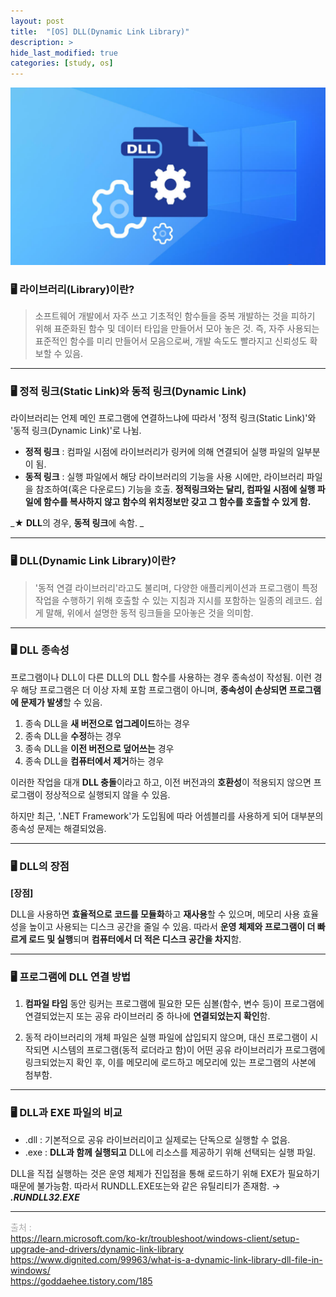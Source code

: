 ```yaml
---
layout: post
title:  "[OS] DLL(Dynamic Link Library)"
description: >
hide_last_modified: true
categories: [study, os]
---
```

![](../../../assets/img/blog/os/dll_img.png)

### 🖥️ 라이브러리(Library)이란?
>소프트웨어 개발에서 자주 쓰고 기초적인 함수들을 중복 개발하는 것을 피하기 위해 표준화된 함수 및 데이터 타입을 만들어서 모아 놓은 것.
즉, 자주 사용되는 표준적인 함수를 미리 만들어서 모음으로써, 개발 속도도 빨라지고 신뢰성도 확보할 수 있음. 


-----

### 🖥️ 정적 링크(Static Link)와 동적 링크(Dynamic Link)

라이브러리는 언제 메인 프로그램에 연결하느냐에 따라서 '정적 링크(Static Link)'와 '동적 링크(Dynamic Link)'로 나뉨.

- **정적 링크** : 컴파일 시점에 라이브러리가 링커에 의해 연결되어 실행 파일의 일부분이 됨.
- **동적 링크** : 실행 파일에서 해당 라이브러리의 기능을 사용 시에만, 라이브러리 파일을 참조하여(혹은 다운로드) 기능을 호출.
**정적링크와는 달리, 컴파일 시점에 실행 파일에 함수를 복사하지 않고 함수의 위치정보만 갖고 그 함수를 호출할 수 있게 함.**

_★ **DLL**의 경우, **동적 링크**에 속함. _

-----

### 🖥️ DLL(Dynamic Link Library)이란?
> '동적 연결 라이브러리'라고도 불리며, 다양한 애플리케이션과 프로그램이 특정 작업을 수행하기 위해 호출할 수 있는 지침과 지시를 포함하는 일종의 레코드.
쉽게 말해, 위에서 설명한 동적 링크들을 모아놓은 것을 의미함.

-----
### 🖥️ DLL 종속성 
프로그램이나 DLL이 다른 DLL의 DLL 함수를 사용하는 경우 종속성이 작성됨.
이런 경우 해당 프로그램은 더 이상 자체 포함 프로그램이 아니며, **종속성이 손상되면 프로그램에 문제가 발생**할 수 있음.

>
1. 종속 DLL을 **새 버전으로 업그레이드**하는 경우
2. 종속 DLL을 **수정**하는 경우
3. 종속 DLL을 **이전 버전으로 덮어쓰는** 경우
4. 종속 DLL을 **컴퓨터에서 제거**하는 경우

이러한 작업을 대개 **DLL 충돌**이라고 하고, 이전 버전과의 **호환성**이 적용되지 
않으면 프로그램이 정상적으로 실행되지 않을 수 있음.

하지만 최근, '.NET Framework'가 도입됨에 따라 어셈블리를 사용하게 되어 대부분의 종속성 문제는 해결되었음.

-----
### 🖥️ DLL의 장점

**[장점]**

DLL을 사용하면 **효율적으로 코드를 모듈화**하고 **재사용**할 수 있으며, 메모리 사용 효율성을 높이고 사용되는 디스크 공간을 줄일 수 있음. 
따라서 **운영 체제와 프로그램이 더 빠르게 로드 및 실행**되며 **컴퓨터에서 더 적은 디스크 공간을 차지**함.

-----
### 🖥️ 프로그램에 DLL 연결 방법

1. **컴파일 타임** 동안 링커는 프로그램에 필요한 모든 심볼(함수, 변수 등)이 프로그램에 연결되었는지 또는 공유 라이브러리 중 하나에 **연결되었는지 확인**함.

2. 동적 라이브러리의 개체 파일은 실행 파일에 삽입되지 않으며, 대신 프로그램이 시작되면 시스템의 프로그램(동적 로더라고 함)이 어떤 공유 라이브러리가 프로그램에 링크되었는지 확인 후, 이를 메모리에 로드하고 메모리에 있는 프로그램의 사본에 첨부함.

-----
### 🖥️ DLL과 EXE 파일의 비교
- .dll : 기본적으로 공유 라이브러리이고 실제로는 단독으로 실행할 수 없음. 
- .exe : **DLL과 함께 실행되고** DLL에 리소스를 제공하기 위해 선택되는 실행 파일.

DLL을 직접 실행하는 것은 운영 체제가 진입점을 통해 로드하기 위해 EXE가 필요하기 때문에 불가능함. 
따라서 RUNDLL.EXE또는와 같은 유틸리티가 존재함. → **_.RUNDLL32.EXE_**

-----

<span style="font-size:14px; color:darkgray;"> 출처 : <br>
https://learn.microsoft.com/ko-kr/troubleshoot/windows-client/setup-upgrade-and-drivers/dynamic-link-library<br>
https://www.dignited.com/99963/what-is-a-dynamic-link-library-dll-file-in-windows/ <br>
https://goddaehee.tistory.com/185<br>
</span>